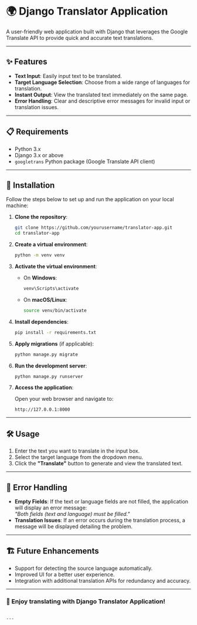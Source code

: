 # 🌍 Django Translator Application

A user-friendly web application built with Django that leverages the Google Translate API to provide quick and accurate text translations.

---

## ✨ Features

- **Text Input**: Easily input text to be translated.
- **Target Language Selection**: Choose from a wide range of languages for translation.
- **Instant Output**: View the translated text immediately on the same page.
- **Error Handling**: Clear and descriptive error messages for invalid input or translation issues.

---

## 📋 Requirements

- Python 3.x
- Django 3.x or above
- `googletrans` Python package (Google Translate API client)

---

## 🚀 Installation

Follow the steps below to set up and run the application on your local machine:

1. **Clone the repository**:

   ```bash
   git clone https://github.com/yourusername/translator-app.git
   cd translator-app
   ```

2. **Create a virtual environment**:

   ```bash
   python -m venv venv
   ```

3. **Activate the virtual environment**:

   - On **Windows**:
     ```bash
     venv\Scripts\activate
     ```
   - On **macOS/Linux**:
     ```bash
     source venv/bin/activate
     ```

4. **Install dependencies**:

   ```bash
   pip install -r requirements.txt
   ```

5. **Apply migrations** (if applicable):

   ```bash
   python manage.py migrate
   ```

6. **Run the development server**:

   ```bash
   python manage.py runserver
   ```

7. **Access the application**:

   Open your web browser and navigate to:
   ```
   http://127.0.0.1:8000
   ```

---

## 🛠 Usage

1. Enter the text you want to translate in the input box.
2. Select the target language from the dropdown menu.
3. Click the **"Translate"** button to generate and view the translated text.

---

## 🐛 Error Handling

- **Empty Fields**: If the text or language fields are not filled, the application will display an error message:  
  _"Both fields (text and language) must be filled."_
- **Translation Issues**: If an error occurs during the translation process, a message will be displayed detailing the problem.

---

## 🏗️ Future Enhancements

- Support for detecting the source language automatically.
- Improved UI for a better user experience.
- Integration with additional translation APIs for redundancy and accuracy.

---

### 🎉 Enjoy translating with Django Translator Application!
```

---
